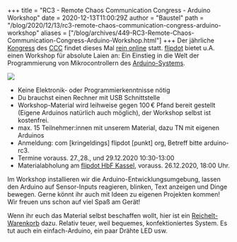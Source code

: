 +++
title = "RC3 - Remote Chaos Communication Congress - Arduino Workshop"
date = 2020-12-13T11:00:29Z
author = "Baustel"
path = "/blog/2020/12/13/rc3-remote-chaos-communication-congress-arduino-workshop"
aliases = ["/blog/archives/449-RC3-Remote-Chaos-Communication-Congress-Arduino-Workshop.html"]
+++
Der jährliche
[Kongress](https://de.wikipedia.org/wiki/Chaos_Communication_Congress)
des [CCC](https://www.ccc.de/) findet dieses Mal [rein
online](https://events.ccc.de/2020/09/04/rc3-remote-chaos-experience/)
statt. [flipdot](https://flipdot.org) bietet u.A. einen Workshop für
absolute Laien an: Ein Einstieg in die Welt der Programmierung von
Mikrocontrollern des
[Arduino-Systems](https://de.wikipedia.org/wiki/Arduino_(Plattform)).

[![](/media/arduino-rc3-2.serendipityThumb.JPG)](/media/arduino-rc3-2.JPG)

- Keine Elektronik- oder Programmierkenntnisse nötig
- Du brauchst einen Rechner mit USB Schnittstelle
- Workshop-Material wird leihweise gegen 100 € Pfand bereit gestellt
(Eigene Arduinos natürlich auch möglich), der Workshop selbst ist
kostenfrei.
- max. 15 Teilnehmer:innen mit unserem Material, dazu TN mit eigenen
Arduinos
- Anmeldung: com \[kringeldings\] flipdot \[punkt\] org, Betreff bitte
arduino-rc3.
- Termine vorauss. 27.,28., und 29.12.2020 10:30-13:00
- Materialabholung am [flipdot HbF
Kassel](/kontakt/), vorauss. 26.12.2020, 18:00
Uhr.

Im Workshop installieren wir die Arduino-Entwicklungsumgebung, lassen
den Arduino auf Sensor-Inputs reagieren, blinken, Text anzeigen und
Dinge bewegen. Gerne könnt ihr auch mit Ideen zu eigenen Projekten
kommen! Wir freuen uns schon auf viel Spaß am Gerät!

Wenn ihr euch das Material selbst beschaffen wollt, hier ist ein
[Reichelt-Warenkorb](https://www.reichelt.de/my/1787734) dazu. Relativ
teuer, weil bequemes, konfektioniertes System. Es tut auch ein
einfach-Arduino, ein paar Drähte LED usw.
